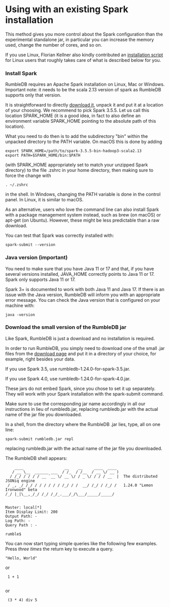 # Using with an existing Spark installation

This method gives you more control about the Spark configuration than the experimental standalone jar, in particular you can increase the memory used, change the number of cores, and so on.

If you use Linux, Florian Kellner also kindly contributed an [installation script](https://github.com/fkellner/rumbledb-install-script) for Linux users that roughly takes care of what is described below for you.

### Install Spark

RumbleDB requires an Apache Spark installation on Linux, Mac or Windows. Important note: it needs to be the scala 2.13 version of spark as RumbleDB supports only that version.

It is straightforward to directly [download it](https://spark.apache.org/downloads.html), unpack it and put it at a location of your choosing. We recommend to pick Spark 3.5.5. Let us call this location SPARK\_HOME (it is a good idea, in fact to also define an environment variable SPARK\_HOME pointing to the absolute path of this location).

What you need to do then is to add the subdirectory "bin" within the unpacked directory to the PATH variable. On macOS this is done by adding

```
export SPARK_HOME=/path/to/spark-3.5.5-bin-hadoop3-scala2.13
export PATH=$SPARK_HOME/bin:$PATH
```

(with SPARK\_HOME appropriately set to match your unzipped Spark directory) to the file .zshrc in your home directory, then making sure to force the change with

```
. ~/.zshrc
```

in the shell. In Windows, changing the PATH variable is done in the control panel. In Linux, it is similar to macOS.

As an alternative, users who love the command line can also install Spark with a package management system instead, such as brew (on macOS) or apt-get (on Ubuntu). However, these might be less predictable than a raw download.

You can test that Spark was correctly installed with:

```
spark-submit --version
```

### Java version (important)

You need to make sure that you have Java 11 or 17 and that, if you have several versions installed, JAVA\_HOME correctly points to Java 11 or 17. Spark only supports Java 11 or 17.

Spark 3+ is documented to work with both Java 11 and Java 17. If there is an issue with the Java version, RumbleDB will inform you with an appropriate error message. You can check the Java version that is configured on your machine with:

```
java -version
```

### Download the small version of the RumbleDB jar

Like Spark, RumbleDB is just a download and no installation is required.

In order to run RumbleDB, you simply need to download one of the small .jar files from the [download page](https://github.com/RumbleDB/rumble/releases) and put it in a directory of your choice, for example, right besides your data.

If you use Spark 3.5, use rumbledb-1.24.0-for-spark-3.5.jar.

If you use Spark 4.0, use rumbledb-1.24.0-for-spark-4.0.jar.

These jars do not embed Spark, since you chose to set it up separately. They will work with your Spark installation with the spark-submit command.

Make sure to use the corresponding jar name accordingly in all our instructions in lieu of rumbledb.jar, replacing rumbledb.jar with the actual name of the jar file you downloaded.

In a shell, from the directory where the RumbleDB .jar lies, type, all on one line:

```
spark-submit rumbledb.jar repl
```

replacing rumbledb.jar with the actual name of the jar file you downloaded.

The RumbleDB shell appears:

```
    ____                  __    __     ____  ____ 
   / __ \__  ______ ___  / /_  / /__  / __ \/ __ )
  / /_/ / / / / __ `__ \/ __ \/ / _ \/ / / / __  |  The distributed JSONiq engine
 / _, _/ /_/ / / / / / / /_/ / /  __/ /_/ / /_/ /   1.24.0 "Lemon Ironwood" beta
/_/ |_|\__,_/_/ /_/ /_/_.___/_/\___/_____/_____/  


Master: local[*]
Item Display Limit: 200
Output Path: -
Log Path: -
Query Path : -

rumble$
```

You can now start typing simple queries like the following few examples. Press _three times_ the return key to execute a query.

```
"Hello, World"
```

or

```
 1 + 1
 
```

or

```
 (3 * 4) div 5
 
```
